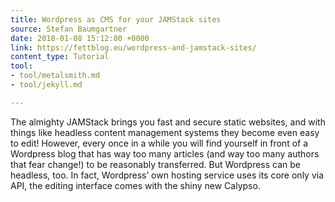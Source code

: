 ```yaml
---
title: Wordpress as CMS for your JAMStack sites
source: Stefan Baumgartner
date: 2018-01-08 15:12:00 +0000
link: https://fettblog.eu/wordpress-and-jamstack-sites/
content_type: Tutorial
tool:
- tool/metalsmith.md
- tool/jekyll.md

---
```

The almighty JAMStack brings you fast and secure static websites, and with things like headless content management systems they become even easy to edit! However, every once in a while you will find yourself in front of a Wordpress blog that has way too many articles (and way too many authors that fear change!) to be reasonably transferred. But Wordpress can be headless, too. In fact, Wordpress’ own hosting service uses its core only via API, the editing interface comes with the shiny new Calypso.





